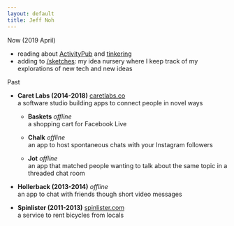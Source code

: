```yaml
---
layout: default
title: Jeff Noh
---
```


Now (2019 April)

* reading about <a href="https://www.w3.org/TR/activitypub/">ActivityPub</a> and <a href="https://glitch.com/~tinyap">tinkering</a>
* adding to [/sketches](/sketches): my idea nursery where I keep track of my explorations of new tech and new ideas

Past  
* **Caret Labs (2014-2018)**
  [caretlabs.co](https://www.caretlabs.co)   
  a software studio building apps to connect people in novel ways
  * **Baskets**
    <i>offline</i>  
    a shopping cart for Facebook Live

  * **Chalk** 
    <i>offline</i>  
    an app to host spontaneous chats with your Instagram followers

  * **Jot** 
    <i>offline</i>  
    an app that matched people wanting to talk about the same topic in a threaded chat room

* **Hollerback (2013-2014)**
  <i>offline</i>  
  an app to chat with friends though short video messages

* **Spinlister (2011-2013)**
  [spinlister.com](https://spinlister.com)  
  a service to rent bicycles from locals

